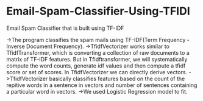 # Email-Spam-Classifier-Using-TFIDI
Email Spam Classifier that is built using TF-IDF

->The program classifies the spam mails using TF-IDF(Term Frequency - Inverse Document Frequency).
->TfidfVectorizer works similar to TfidfTransformer, which is converting a collection of raw documents to a matrix of TF-IDF features. But in Tfidftransformer, we will systematically compute the word counts, generate idf values and then compute a tfidf score or set of scores. In TfidfVectorizer we can directly derive vectors.
->TfidfVectorizer basically classifies features based on the count of the repitive words in a sentence in vectors and number of sentences containing a particular word in vectors.
->We used Logistic Regression model to fit.
